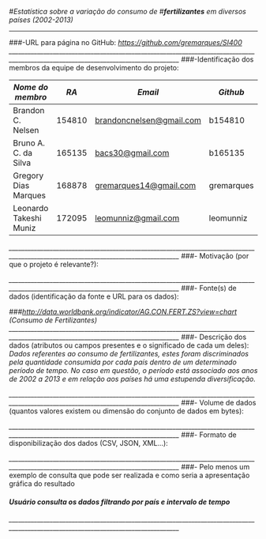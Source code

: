 #_Estatística sobre a variação do consumo de_
#_**fertilizantes** em diversos países (2002-2013)_
________________________________________________________________________
###-URL para página no GitHub: _https://github.com/gremarques/SI400_
*____________________________________________________________________________________________________________________________________*
###-Identificação dos membros da equipe de desenvolvimento do projeto:

_Nome do membro_      | _RA_   |           _Email_          |  _Github_  | 
----------------------|--------|----------------------------|------------|
Brandon C. Nelsen     | 154810 |    brandoncnelsen@gmail.com| b154810    |
Bruno A. C. da Silva  | 165135 |    bacs30@gmail.com        | b165135    |
Gregory Dias Marques  | 168878 |    gremarques14@gmail.com  | gremarques |
Leonardo Takeshi Muniz| 172095 |    leomunniz@gmail.com     | leomunniz  |
*____________________________________________________________________________________________________________________________________*
###- Motivação (por que o projeto é relevante?):

*____________________________________________________________________________________________________________________________________*
###- Fonte(s) de dados (identificação da fonte e URL para os dados): 
  
###_http://data.worldbank.org/indicator/AG.CON.FERT.ZS?view=chart_ *(Consumo de Fertilizantes)*
*____________________________________________________________________________________________________________________________________*
###- Descrição dos dados (atributos ou campos presentes e o significado de cada um deles):
*Dados referentes ao consumo de fertilizantes, estes foram discriminados pela quantidade consumida por cada país dentro de um determinado período de tempo. No caso em questão, o período está associado aos anos de 2002 a 2013 e em relação aos países há uma estupenda diversificação.*

*____________________________________________________________________________________________________________________________________*
###- Volume de dados (quantos valores existem ou dimensão do conjunto de dados em bytes):

*____________________________________________________________________________________________________________________________________*
###- Formato de disponibilização dos dados (CSV, JSON, XML...):

*____________________________________________________________________________________________________________________________________*
###- Pelo menos um exemplo de consulta que pode ser realizada e como seria a apresentação gráfica do resultado

####               *Usuário consulta os dados filtrando por país e intervalo de tempo*
*____________________________________________________________________________________________________________________________________*
